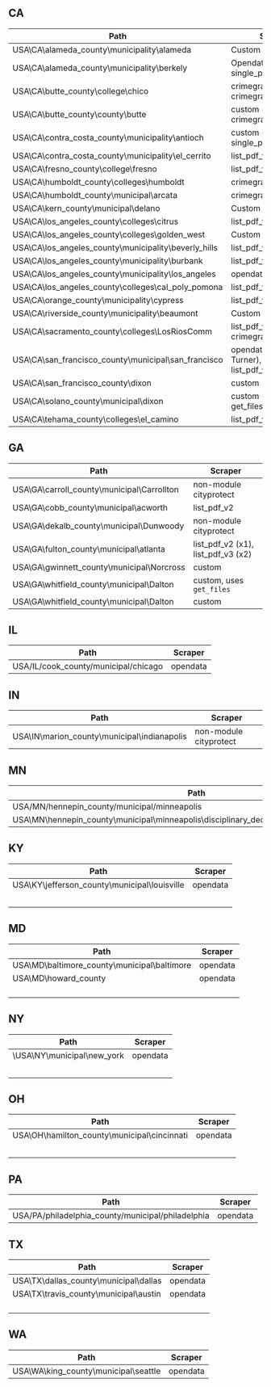 ## CA
| Path                                                | Scraper                                       |
|-----------------------------------------------------|-----------------------------------------------|
| USA\CA\alameda_county\municipality\alameda          | Custom                                        |
| USA\CA\alameda_county\municipality\berkely          | Opendata, single_pdf_scraper                  |
| USA\CA\butte_county\college\chico                   |  crimegraphics_clery, crimegraphics_bulletin, |
| USA\CA\butte_county\county\butte                    | custom (arrest), crimegraphics_bulletin       |
| USA\CA\contra_costa_county\municipality\antioch     | custom (x2), single_pdf_scraper                                   |
| USA\CA\contra_costa_county\municipality\el_cerrito  | list_pdf_v2                                   |
| USA\CA\fresno_county\college\fresno                 | list_pdf_v3                                   |
| USA\CA\humboldt_county\colleges\humboldt            | crimegraphics_clery                           |
| USA\CA\humboldt_county\municipal\arcata             | crimegraphics_bulletin                        |
| USA\CA\kern_county\municipal\delano                 | Custom                                        |
| USA\CA\los_angeles_county\colleges\citrus           | list_pdf_v2 (x2)                              |
| USA\CA\los_angeles_county\colleges\golden_west      | Custom                                        |
| USA\CA\los_angeles_county\municipality\beverly_hills| list_pdf_v2                                   |
| USA\CA\los_angeles_county\municipality\burbank      | list_pdf_v3                                   |
| USA\CA\los_angeles_county\municipality\los_angeles  | opendata                                      |
| USA\CA\los_angeles_county\colleges\cal_poly_pomona  | list_pdf_v2                                   |
| USA\CA\orange_county\municipality\cypress           | list_pdf_v2                                   |
| USA\CA\riverside_county\municipality\beaumont       | Custom (selenium)                             |
| USA\CA\sacramento_county\colleges\LosRiosComm       | list_pdf_v2, crimegraphics_clery              |
| USA\CA\san_francisco_county\municipal\san_francisco | opendata, custom (Eric Turner), custom list_pdf_v3 |
| USA\CA\san_francisco_county\dixon                   | custom                                        |
| USA\CA\solano_county\municipal\dixon                | custom (uses get_files)                       |
| USA\CA\tehama_county\colleges\el_camino             | list_pdf_v2                                   |

## GA
| Path                                         | Scraper  |
|----------------------------------------------|----------|
| USA\GA\carroll_county\municipal\Carrollton   | non-module cityprotect |
| USA\GA\cobb_county\municipal\acworth         | list_pdf_v2 |
| USA\GA\dekalb_county\municipal\Dunwoody | non-module cityprotect |
| USA\GA\fulton_county\municipal\atlanta | list_pdf_v2 (x1), list_pdf_v3 (x2) |
| USA\GA\gwinnett_county\municipal\Norcross | custom |
| USA\GA\whitfield_county\municipal\Dalton | custom, uses `get_files` |
| USA\GA\whitfield_county\municipal\Dalton | custom |

## IL
| Path                                  | Scraper  |
|---------------------------------------|----------|
| USA/IL/cook_county/municipal/chicago | opendata |

## IN
| Path                                         | Scraper  |
|----------------------------------------------|----------|
| USA\IN\marion_county\municipal\indianapolis  | non-module cityprotect |

## MN
| Path                                         | Scraper  |
|----------------------------------------------|----------|
| USA/MN/hennepin_county/municipal/minneapolis | opendata |
| USA\MN\hennepin_county\municipal\minneapolis\disciplinary_decisions_memoranda_scraper.py | list_pdf_v2 |

## KY
| Path                                         | Scraper  |
|----------------------------------------------|----------|
| USA\KY\jefferson_county\municipal\louisville | opendata |
|                                              |          |
|                                              |          |
|                                              |          |
|                                              |          |
|                                              |          |

## MD
| Path                                        | Scraper  |
|---------------------------------------------|----------|
| USA\MD\baltimore_county\municipal\baltimore | opendata |
| USA\MD\howard_county                        | opendata |
|                                             |          |
|                                             |          |
|                                             |          |
|                                             |          |

## NY
| Path                       | Scraper  |
|----------------------------|----------|
| \USA\NY\municipal\new_york | opendata |
|                            |          |
|                            |          |
|                            |          |
|                            |          |
|                            |          |

## OH
| Path                                        | Scraper  |
|---------------------------------------------|----------|
| USA\OH\hamilton_county\municipal\cincinnati | opendata |
|                                             |          |
|                                             |          |
|                                             |          |
|                                             |          |
|                                             |          |

## PA
| Path                                  | Scraper  |
|---------------------------------------|----------|
| USA/PA/philadelphia_county/municipal/philadelphia | opendata |

## TX
| Path                                  | Scraper  |
|---------------------------------------|----------|
| USA\TX\dallas_county\municipal\dallas | opendata |
| USA\TX\travis_county\municipal\austin | opendata |
|                                       |          |
|                                       |          |
|                                       |          |
|                                       |          |

## WA
| Path                                         | Scraper  |
|----------------------------------------------|----------|
| USA\WA\king_county\municipal\seattle  | opendata |
